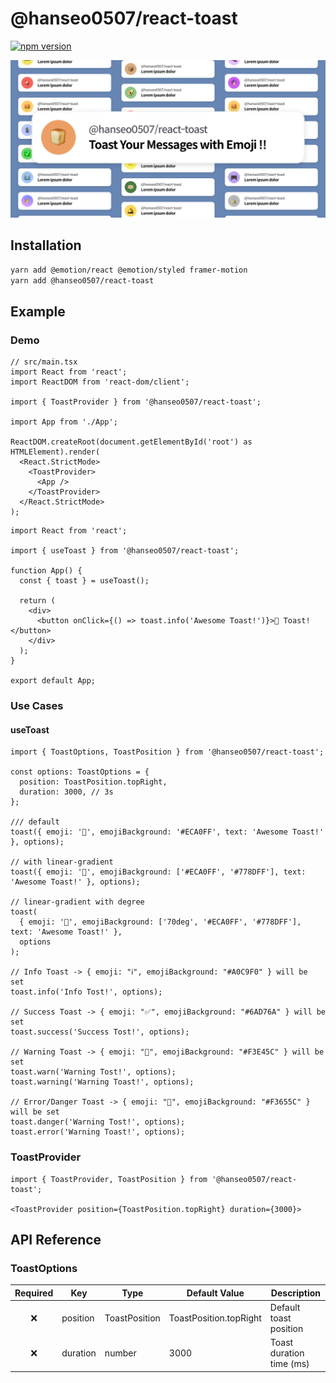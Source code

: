 # @hanseo0507/react-toast

[![npm version](https://badge.fury.io/js/@hanseo0507%2Freact-toast.svg)](https://badge.fury.io/js/@hanseo0507%2Freact-toast)

![alt text](./docs/thumbnail.png)

## Installation

```sh
yarn add @emotion/react @emotion/styled framer-motion
yarn add @hanseo0507/react-toast
```

## Example

### Demo

```tsx
// src/main.tsx
import React from 'react';
import ReactDOM from 'react-dom/client';

import { ToastProvider } from '@hanseo0507/react-toast';

import App from './App';

ReactDOM.createRoot(document.getElementById('root') as HTMLElement).render(
  <React.StrictMode>
    <ToastProvider>
      <App />
    </ToastProvider>
  </React.StrictMode>
);
```

```tsx
import React from 'react';

import { useToast } from '@hanseo0507/react-toast';

function App() {
  const { toast } = useToast();

  return (
    <div>
      <button onClick={() => toast.info('Awesome Toast!')}>🍞 Toast!</button>
    </div>
  );
}

export default App;
```

### Use Cases

#### useToast

```tsx
import { ToastOptions, ToastPosition } from '@hanseo0507/react-toast';

const options: ToastOptions = {
  position: ToastPosition.topRight,
  duration: 3000, // 3s
};

/// default
toast({ emoji: '🎉', emojiBackground: '#ECA0FF', text: 'Awesome Toast!' }, options);

// with linear-gradient
toast({ emoji: '🎉', emojiBackground: ['#ECA0FF', '#778DFF'], text: 'Awesome Toast!' }, options);

// linear-gradient with degree
toast(
  { emoji: '🎉', emojiBackground: ['70deg', '#ECA0FF', '#778DFF'], text: 'Awesome Toast!' },
  options
);

// Info Toast -> { emoji: "ℹ️", emojiBackground: "#A0C9F0" } will be set
toast.info('Info Tost!', options);

// Success Toast -> { emoji: "✅", emojiBackground: "#6AD76A" } will be set
toast.success('Success Tost!', options);

// Warning Toast -> { emoji: "🚧", emojiBackground: "#F3E45C" } will be set
toast.warn('Warning Tost!', options);
toast.warning('Warning Toast!', options);

// Error/Danger Toast -> { emoji: "🚨", emojiBackground: "#F3655C" } will be set
toast.danger('Warning Tost!', options);
toast.error('Warning Toast!', options);
```

### ToastProvider

```tsx
import { ToastProvider, ToastPosition } from '@hanseo0507/react-toast';

<ToastProvider position={ToastPosition.topRight} duration={3000}>
```

## API Reference

### ToastOptions

| Required | Key      | Type          | Default Value          | Description              |
| :------: | -------- | ------------- | ---------------------- | ------------------------ |
|    ❌    | position | ToastPosition | ToastPosition.topRight | Default toast position   |
|    ❌    | duration | number        | 3000                   | Toast duration time (ms) |
